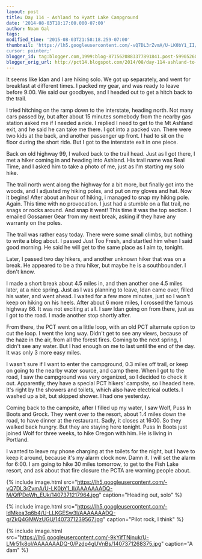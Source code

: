 ```yaml
---
layout: post
title: Day 114 - Ashland to Hyatt Lake Campground
date: '2014-08-03T18:17:00.000-07:00'
author: Noam Gal
tags:
modified_time: '2015-08-03T21:58:18.259-07:00'
thumbnail: 'https://lh5.googleusercontent.com/-vQ7DL3rZvmA/U-LK0bY1_II/AAAAAAADQ-M/QfPDeWh_EUk/s72-c/1407371217964.jpg
cursor: pointer;'
blogger_id: tag:blogger.com,1999:blog-8715620883377891841.post-5990526035363874579
blogger_orig_url: http://pct14.blogspot.com/2014/08/day-114-ashland-to-hyatt-lake-campground.html
---
```


It seems like Idan and I are hiking solo. We got up separately, and went for breakfast at different times. I packed my gear, and was ready to leave before 9:00. We said our goodbyes, and I headed out to get a hitch back to the trail.

I tried hitching on the ramp down to the interstate, heading north. Not many cars passed by, but after about 15 minutes somebody from the nearby gas station asked me if I needed a ride. I replied I need to get to the Mt Ashland exit, and he said he can take me there. I got into a packed van. There were two kids at the back, and another passenger up front. I had to sit on the floor during the short ride. But I got to the interstate exit in one piece.

Back on old highway 99, I walked back to the trail head. Just as I got there, I met a hiker coming in and heading into Ashland. His trail name was Real Time, and I asked him to take a photo of me, just as I'm starting my solo hike.

The trail north went along the highway for a bit more, but finally got into the woods, and I adjusted my hiking poles, and put on my gloves and hat. Now it begins! After about an hour of hiking, i managed to snap my hiking pole. Again. This time with no provocation. I just had a stumble on a flat trail, no snags or rocks around. And snap it went! This time it was the top section. I emailed Gossamer Gear from my next break, asking if they have any warranty on the poles.

The trail was rather easy today. There were some small climbs, but nothing to write a blog about. I passed Just Too Fresh, and startled him when I said good morning. He said he will get to the same place as I aim to, tonight.

Later, I passed two day hikers, and another unknown hiker that was on a break. He appeared to be a thru hiker, but maybe he is a southbounder. I don't know.

I made a short break about 4.5 miles in, and then another one 4.5 miles later, at a nice spring. Just as I was planning to leave, Idan came over, filled his water, and went ahead. I waited for a few more minutes, just so I won't keep on hiking on his heels. After about 6 more miles, I crossed the famous highway 66. It was not exciting at all. I saw Idan going on from there, just as I got to the road. I made another stop shortly after.

From there, the PCT went on a little loop, with an old PCT alternate option to cut the loop. I went the long way. Didn't get to see any views, because of the haze in the air, from all the forest fires. Coming to the next spring, I didn't see any water. But I had enough on me to last until the end of the day. It was only 3 more easy miles.

I wasn't sure if I want to enter the campground, 0.3 miles off trail, or keep on going to the nearby water source, and camp there. When I got to the road, I saw the campground was very organized, so I decided to check it out. Apparently, they have a special PCT hikers' campsite, so I headed here. It's right by the showers and toilets, which also have electrical outlets. I washed up a bit, but skipped shower. I had one yesterday.

Coming back to the campsite, after I filled up my water, I saw Wolf, Puss In Boots and Grock. They went over to the resort, about 1.4 miles down the road, to have dinner at the restaurant. Sadly, it closes at 16:00. So they walked back hungry. But they are staying here tonight. Puss In Boots just joined Wolf for three weeks, to hike Oregon with him. He is living in Portland.

I wanted to leave my phone charging at the toilets for the night, but I have to keep it around, because it's my alarm clock now. Damn it. I will set the alarm for 6:00. I am going to hike 30 miles tomorrow, to get to the Fish Lake resort, and ask about that fire closure the PCTA are warning people about.

{% include image.html src="https://lh5.googleusercontent.com/-vQ7DL3rZvmA/U-LK0bY1_II/AAAAAAADQ-M/QfPDeWh_EUk/1407371217964.jpg" caption="Heading out, solo" %}

{% include image.html src="https://lh5.googleusercontent.com/-ldMkea3q6b4/U-LLKGESw3I/AAAAAAADQ-g/ZkQ4GMWzUGU/1407371239567.jpg" caption="Pilot rock, I think" %}

{% include image.html src="https://lh6.googleusercontent.com/-9kYifTNjnuk/U-LMr51k8oI/AAAAAAADQ-0/Pzdp4gUVnBs/1407371268375.jpg" caption="A dam" %}
